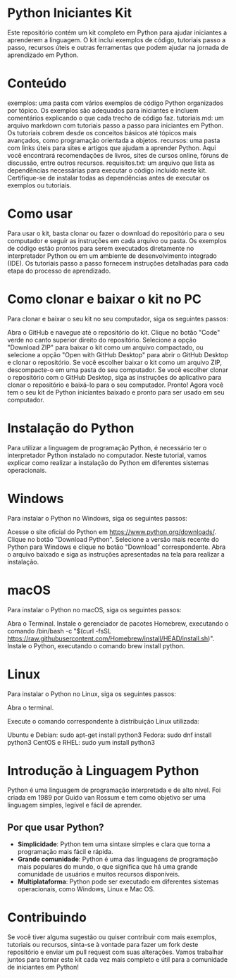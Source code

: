 # Python Iniciantes Kit
Este repositório contém um kit completo em Python para ajudar iniciantes a aprenderem a linguagem. O kit inclui exemplos de código, tutoriais passo a passo, recursos úteis e outras ferramentas que podem ajudar na jornada de aprendizado em Python.

# Conteúdo
exemplos: uma pasta com vários exemplos de código Python organizados por tópico. Os exemplos são adequados para iniciantes e incluem comentários explicando o que cada trecho de código faz.
tutoriais.md: um arquivo markdown com tutoriais passo a passo para iniciantes em Python. Os tutoriais cobrem desde os conceitos básicos até tópicos mais avançados, como programação orientada a objetos.
recursos: uma pasta com links úteis para sites e artigos que ajudam a aprender Python. Aqui você encontrará recomendações de livros, sites de cursos online, fóruns de discussão, entre outros recursos.
requisitos.txt: um arquivo que lista as dependências necessárias para executar o código incluído neste kit. Certifique-se de instalar todas as dependências antes de executar os exemplos ou tutoriais.
# Como usar
Para usar o kit, basta clonar ou fazer o download do repositório para o seu computador e seguir as instruções em cada arquivo ou pasta. Os exemplos de código estão prontos para serem executados diretamente no interpretador Python ou em um ambiente de desenvolvimento integrado (IDE). Os tutoriais passo a passo fornecem instruções detalhadas para cada etapa do processo de aprendizado.

# Como clonar e baixar o kit no PC
Para clonar e baixar o seu kit no seu computador, siga os seguintes passos:

Abra o GitHub e navegue até o repositório do kit.
Clique no botão "Code" verde no canto superior direito do repositório.
Selecione a opção "Download ZIP" para baixar o kit como um arquivo compactado, ou selecione a opção "Open with GitHub Desktop" para abrir o GitHub Desktop e clonar o repositório.
Se você escolher baixar o kit como um arquivo ZIP, descompacte-o em uma pasta do seu computador.
Se você escolher clonar o repositório com o GitHub Desktop, siga as instruções do aplicativo para clonar o repositório e baixá-lo para o seu computador.
Pronto! Agora você tem o seu kit de Python iniciantes baixado e pronto para ser usado em seu computador.

# Instalação do Python
Para utilizar a linguagem de programação Python, é necessário ter o interpretador Python instalado no computador. Neste tutorial, vamos explicar como realizar a instalação do Python em diferentes sistemas operacionais.

# Windows
Para instalar o Python no Windows, siga os seguintes passos:

Acesse o site oficial do Python em https://www.python.org/downloads/.
Clique no botão "Download Python".
Selecione a versão mais recente do Python para Windows e clique no botão "Download" correspondente.
Abra o arquivo baixado e siga as instruções apresentadas na tela para realizar a instalação.
# macOS
Para instalar o Python no macOS, siga os seguintes passos:

Abra o Terminal.
Instale o gerenciador de pacotes Homebrew, executando o comando /bin/bash -c "$(curl -fsSL https://raw.githubusercontent.com/Homebrew/install/HEAD/install.sh)".
Instale o Python, executando o comando brew install python.
# Linux
Para instalar o Python no Linux, siga os seguintes passos:

Abra o terminal.

Execute o comando correspondente à distribuição Linux utilizada:

Ubuntu e Debian: sudo apt-get install python3
Fedora: sudo dnf install python3
CentOS e RHEL: sudo yum install python3

# Introdução à Linguagem Python

Python é uma linguagem de programação interpretada e de alto nível. Foi criada em 1989 por Guido van Rossum e tem como objetivo ser uma linguagem simples, legível e fácil de aprender.

## Por que usar Python?
- **Simplicidade**: Python tem uma sintaxe simples e clara que torna a programação mais fácil e rápida.
- **Grande comunidade**: Python é uma das linguagens de programação mais populares do mundo, o que significa que há uma grande comunidade de usuários e muitos recursos disponíveis.
- **Multiplataforma**: Python pode ser executado em diferentes sistemas operacionais, como Windows, Linux e Mac OS.

# Contribuindo
Se você tiver alguma sugestão ou quiser contribuir com mais exemplos, tutoriais ou recursos, sinta-se à vontade para fazer um fork deste repositório e enviar um pull request com suas alterações. Vamos trabalhar juntos para tornar este kit cada vez mais completo e útil para a comunidade de iniciantes em Python!
